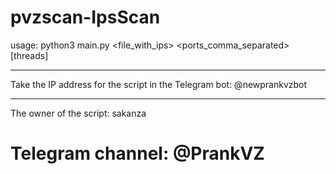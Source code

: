 # pvzscan-IpsScan

usage: python3 main.py <file_with_ips> <ports_comma_separated> [threads]

_________________________________________

Take the IP address for the script in the Telegram bot: @newprankvzbot

__________________________________________

The owner of the script: sakanza

# Telegram channel: @PrankVZ
